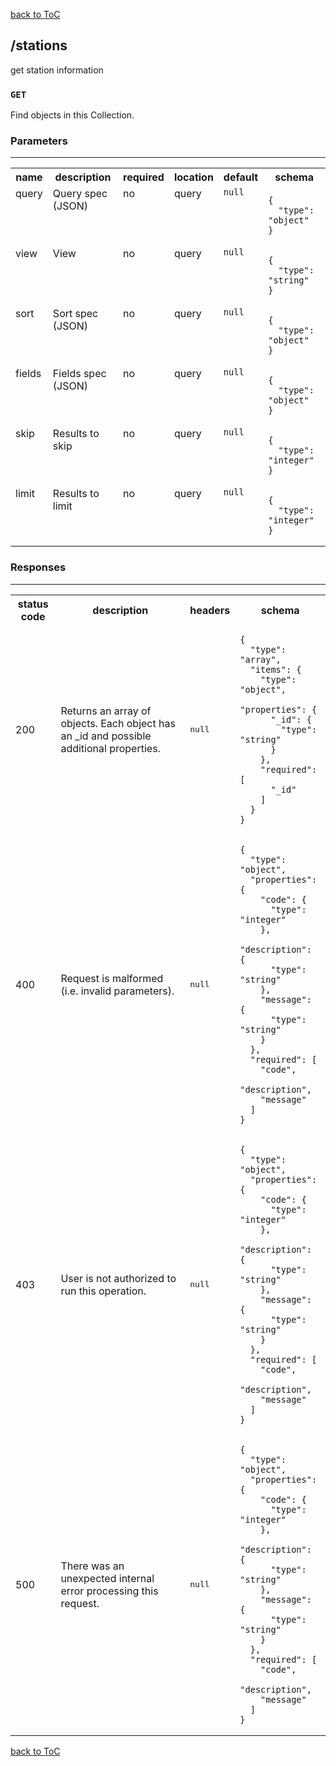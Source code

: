 [back to ToC](/api-docs/index.md)

## /stations

get station information
### `GET`

Find objects in this Collection.
### Parameters

---

<table>
<tr>
<th> name </th>
<th> description </th>
<th> required </th>
<th> location </th>
<th> default </th>
<th> schema </th>
</tr>



<tr>
<td valign="top"> query </td>
<td valign="top"> Query spec (JSON) </td>
<td valign="top"> no </td>
<td valign="top"> query </td>
<td valign="top"> 
<code>null</code>
</td>
<td valign="top">
<pre><code>{
  "type": "object"
}
</code></pre>
</td>
</tr>



<tr>
<td valign="top"> view </td>
<td valign="top"> View </td>
<td valign="top"> no </td>
<td valign="top"> query </td>
<td valign="top"> 
<code>null</code>
</td>
<td valign="top">
<pre><code>{
  "type": "string"
}
</code></pre>
</td>
</tr>



<tr>
<td valign="top"> sort </td>
<td valign="top"> Sort spec (JSON) </td>
<td valign="top"> no </td>
<td valign="top"> query </td>
<td valign="top"> 
<code>null</code>
</td>
<td valign="top">
<pre><code>{
  "type": "object"
}
</code></pre>
</td>
</tr>



<tr>
<td valign="top"> fields </td>
<td valign="top"> Fields spec (JSON) </td>
<td valign="top"> no </td>
<td valign="top"> query </td>
<td valign="top"> 
<code>null</code>
</td>
<td valign="top">
<pre><code>{
  "type": "object"
}
</code></pre>
</td>
</tr>



<tr>
<td valign="top"> skip </td>
<td valign="top"> Results to skip </td>
<td valign="top"> no </td>
<td valign="top"> query </td>
<td valign="top"> 
<code>null</code>
</td>
<td valign="top">
<pre><code>{
  "type": "integer"
}
</code></pre>
</td>
</tr>



<tr>
<td valign="top"> limit </td>
<td valign="top"> Results to limit </td>
<td valign="top"> no </td>
<td valign="top"> query </td>
<td valign="top"> 
<code>null</code>
</td>
<td valign="top">
<pre><code>{
  "type": "integer"
}
</code></pre>
</td>
</tr>



</table>


### Responses

---

<table>
<tr>
<th> status code </th>
<th> description </th>
<th> headers </th>
<th> schema </th>
</tr>
<tr>
<td>
200
</td>
<td>
Returns an array of objects. Each object has an _id and possible additional properties.
</td>
<td>
<pre>null
</pre>
</td>
<td>
<pre><code>{
  "type": "array",
  "items": {
    "type": "object",
    "properties": {
      "_id": {
        "type": "string"
      }
    },
    "required": [
      "_id"
    ]
  }
}
</code></pre>
</td>
</tr>
<tr>
<td>
400
</td>
<td>
Request is malformed (i.e. invalid parameters).
</td>
<td>
<pre>null
</pre>
</td>
<td>
<pre><code>{
  "type": "object",
  "properties": {
    "code": {
      "type": "integer"
    },
    "description": {
      "type": "string"
    },
    "message": {
      "type": "string"
    }
  },
  "required": [
    "code",
    "description",
    "message"
  ]
}
</code></pre>
</td>
</tr>
<tr>
<td>
403
</td>
<td>
User is not authorized to run this operation.
</td>
<td>
<pre>null
</pre>
</td>
<td>
<pre><code>{
  "type": "object",
  "properties": {
    "code": {
      "type": "integer"
    },
    "description": {
      "type": "string"
    },
    "message": {
      "type": "string"
    }
  },
  "required": [
    "code",
    "description",
    "message"
  ]
}
</code></pre>
</td>
</tr>
<tr>
<td>
500
</td>
<td>
There was an unexpected internal error processing this request.
</td>
<td>
<pre>null
</pre>
</td>
<td>
<pre><code>{
  "type": "object",
  "properties": {
    "code": {
      "type": "integer"
    },
    "description": {
      "type": "string"
    },
    "message": {
      "type": "string"
    }
  },
  "required": [
    "code",
    "description",
    "message"
  ]
}
</code></pre>
</td>
</tr>
</table>

[back to ToC](/api-docs/index.md)
